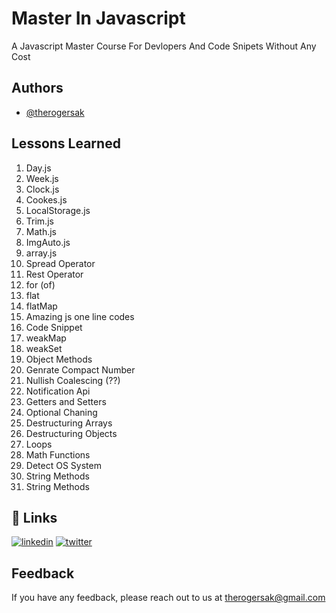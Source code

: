# Master In Javascript

A Javascript Master Course For Devlopers And Code Snipets Without Any Cost

## Authors

- [@therogersak](https://www.github.com/therogersak)

## Lessons Learned

1. Day.js
2. Week.js
3. Clock.js
4. Cookes.js
5. LocalStorage.js
6. Trim.js
7. Math.js
8. ImgAuto.js
9. array.js
10. Spread Operator
11. Rest Operator
12. for (of)
13. flat
14. flatMap
15. Amazing js one line codes
16. Code Snippet
17. weakMap
18. weakSet
19. Object Methods
20. Genrate Compact Number
21. Nullish Coalescing (??)
22. Notification Api
23. Getters and Setters
24. Optional Chaning
25. Destructuring Arrays
26. Destructuring Objects
27. Loops
28. Math Functions
29. Detect OS System
30. String Methods
31. String Methods

## 🔗 Links

[![linkedin](https://img.shields.io/badge/linkedin-0A66C2?style=for-the-badge&logo=linkedin&logoColor=white)](https://www.linkedin.com/therogersak)
[![twitter](https://img.shields.io/badge/twitter-1DA1F2?style=for-the-badge&logo=twitter&logoColor=white)](https://twitter.com/therogersak)

## Feedback

If you have any feedback, please reach out to us at therogersak@gmail.com
